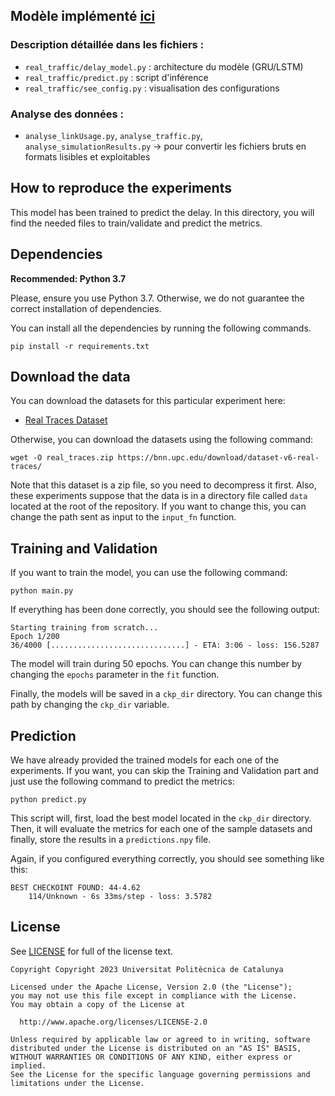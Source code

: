 ## Modèle implémenté [ici](https://github.com/BNN-UPC/RouteNet-Fermi)

### Description détaillée dans les fichiers :
- `real_traffic/delay_model.py` : architecture du modèle (GRU/LSTM)
- `real_traffic/predict.py` : script d'inférence
- `real_traffic/see_config.py` : visualisation des configurations

### Analyse des données :
- `analyse_linkUsage.py`, `analyse_traffic.py`, `analyse_simulationResults.py`
→ pour convertir les fichiers bruts en formats lisibles et exploitables
## How to reproduce the experiments
This model has been trained to predict the delay. In this directory, you will find the needed files to train/validate and predict the metrics.

## Dependencies

**Recommended: Python 3.7**

Please, ensure you use Python 3.7. Otherwise, we do not guarantee the correct installation of dependencies.

You can install all the dependencies by running the following commands.
```
pip install -r requirements.txt
```

## Download the data
You can download the datasets for this particular experiment here:
- [Real Traces Dataset](https://bnn.upc.edu/download/dataset-v6-real-traces/)

Otherwise, you can download the datasets using the following command:
```
wget -O real_traces.zip https://bnn.upc.edu/download/dataset-v6-real-traces/
```

Note that this dataset is a zip file, so you need to decompress it first. Also, these experiments suppose that the data 
is in a directory file called `data` located at the root of the repository. If you want to change this, you can change the
path sent as input to the `input_fn` function.

## Training and Validation
If you want to train the model, you can use the following command:
```
python main.py
```

If everything has been done correctly, you should see the following output:

```
Starting training from scratch...
Epoch 1/200
36/4000 [..............................] - ETA: 3:06 - loss: 156.5287
```

The model will train during 50 epochs. You can change this number by changing the `epochs` parameter in the `fit` function.

Finally, the models will be saved in a `ckp_dir` directory. You can change this path by changing the `ckp_dir` variable. 

## Prediction
We have already provided the trained models for each one of the experiments. If you want, you can skip the Training and Validation
part and just use the following command to predict the metrics:
```
python predict.py
```
This script will, first, load the best model located in the `ckp_dir` directory. Then, it will evaluate the metrics for
each one of the sample datasets and finally, store the results in a `predictions.npy` file.

Again, if you configured everything correctly, you should see something like this:
```
BEST CHECKOINT FOUND: 44-4.62
    114/Unknown - 6s 33ms/step - loss: 3.5782
```

## License
See [LICENSE](LICENSE) for full of the license text.

```
Copyright Copyright 2023 Universitat Politècnica de Catalunya

Licensed under the Apache License, Version 2.0 (the "License");
you may not use this file except in compliance with the License.
You may obtain a copy of the License at

  http://www.apache.org/licenses/LICENSE-2.0

Unless required by applicable law or agreed to in writing, software
distributed under the License is distributed on an "AS IS" BASIS,
WITHOUT WARRANTIES OR CONDITIONS OF ANY KIND, either express or implied.
See the License for the specific language governing permissions and
limitations under the License.
```